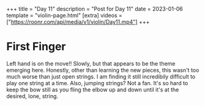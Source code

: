 +++
title = "Day 11"
description = "Post for Day 11"
date = 2023-01-06
template = "violin-page.html"
[extra]
videos = ["https://roonr.com/api/media/v1/violin/Day11.mp4"]
+++

# First Finger 
Left hand is on the move!! Slowly, but that appears to be the theme emerging here. Honestly, other than learning the new pieces, this wasn't too much worse than just open strings. I am finding it still incredibily difficult to play one string at a time. Also, jumping strings? Not a fan. It's so hard to keep the bow still as you fling the elbow up and down until it's at the desired, lone, string.